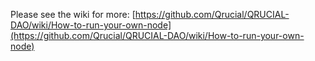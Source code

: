 

Please see the wiki for more: [https://github.com/Qrucial/QRUCIAL-DAO/wiki/How-to-run-your-own-node](https://github.com/Qrucial/QRUCIAL-DAO/wiki/How-to-run-your-own-node)
